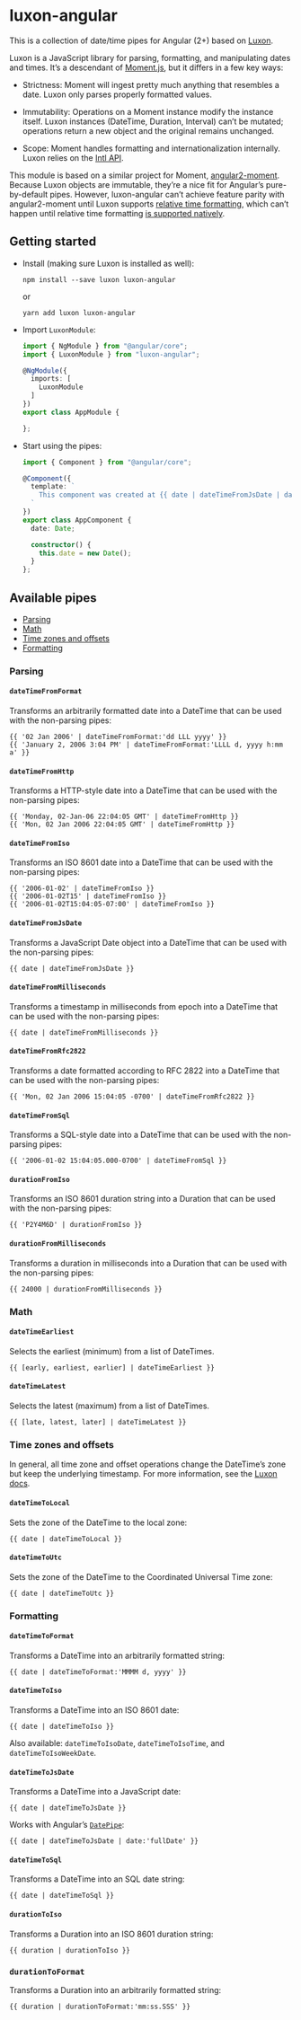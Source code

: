# luxon-angular

This is a collection of date/time pipes for Angular (2+) based on [Luxon][luxon].

Luxon is a JavaScript library for parsing, formatting, and manipulating dates and times. It’s a descendant of [Moment.js][moment], but it differs in a few key ways:

-   Strictness: Moment will ingest pretty much anything that resembles a date. Luxon only parses properly formatted values.

-   Immutability: Operations on a Moment instance modify the instance itself. Luxon instances (DateTime, Duration, Interval) can’t be mutated; operations return a new object and the original remains unchanged.

-   Scope: Moment handles formatting and internationalization internally. Luxon relies on the [Intl API][intl].

This module is based on a similar project for Moment, [angular2-moment]. Because Luxon objects are immutable, they’re a nice fit for Angular’s pure-by-default pipes. However, luxon-angular can’t achieve feature parity with angular2-moment until Luxon supports [relative time formatting][relative-time], which can’t happen until relative time formatting [is supported natively][relative-time-proposal].

## Getting started

-   Install (making sure Luxon is installed as well):

    ```
    npm install --save luxon luxon-angular
    ```

    or

    ```
    yarn add luxon luxon-angular
    ```

-   Import `LuxonModule`:

    ```typescript
    import { NgModule } from "@angular/core";
    import { LuxonModule } from "luxon-angular";

    @NgModule({
      imports: [
        LuxonModule
      ]
    })
    export class AppModule {

    };
    ```

-   Start using the pipes:

    ```typescript
    import { Component } from "@angular/core";

    @Component({
      template: `
        This component was created at {{ date | dateTimeFromJsDate | dateTimeToFormat:'tt' }}!
      `
    })
    export class AppComponent {
      date: Date;

      constructor() {
        this.date = new Date();
      }
    };
    ```

## Available pipes

-   [Parsing](#parsing)
-   [Math](#math)
-   [Time zones and offsets](#time-zones-and-offsets)
-   [Formatting](#formatting)

### Parsing

#### `dateTimeFromFormat`

Transforms an arbitrarily formatted date into a DateTime that can be used with the non-parsing pipes:

```
{{ '02 Jan 2006' | dateTimeFromFormat:'dd LLL yyyy' }}
{{ 'January 2, 2006 3:04 PM' | dateTimeFromFormat:'LLLL d, yyyy h:mm a' }}
```

#### `dateTimeFromHttp`

Transforms a HTTP-style date into a DateTime that can be used with the non-parsing pipes:

```
{{ 'Monday, 02-Jan-06 22:04:05 GMT' | dateTimeFromHttp }}
{{ 'Mon, 02 Jan 2006 22:04:05 GMT' | dateTimeFromHttp }}
```

#### `dateTimeFromIso`

Transforms an ISO 8601 date into a DateTime that can be used with the non-parsing pipes:

```
{{ '2006-01-02' | dateTimeFromIso }}
{{ '2006-01-02T15' | dateTimeFromIso }}
{{ '2006-01-02T15:04:05-07:00' | dateTimeFromIso }}
```

#### `dateTimeFromJsDate`

Transforms a JavaScript Date object into a DateTime that can be used with the non-parsing pipes:

```
{{ date | dateTimeFromJsDate }}
```

#### `dateTimeFromMilliseconds`

Transforms a timestamp in milliseconds from epoch into a DateTime that can be used with the non-parsing pipes:

```
{{ date | dateTimeFromMilliseconds }}
```

#### `dateTimeFromRfc2822`

Transforms a date formatted according to RFC 2822 into a DateTime that can be used with the non-parsing pipes:

```
{{ 'Mon, 02 Jan 2006 15:04:05 -0700' | dateTimeFromRfc2822 }}
```

#### `dateTimeFromSql`

Transforms a SQL-style date into a DateTime that can be used with the non-parsing pipes:

```
{{ '2006-01-02 15:04:05.000-0700' | dateTimeFromSql }}
```

#### `durationFromIso`

Transforms an ISO 8601 duration string into a Duration that can be used with the non-parsing pipes:

```
{{ 'P2Y4M6D' | durationFromIso }}
```

#### `durationFromMilliseconds`

Transforms a duration in milliseconds into a Duration that can be used with the non-parsing pipes:

```
{{ 24000 | durationFromMilliseconds }}
```

### Math

#### `dateTimeEarliest`

Selects the earliest (minimum) from a list of DateTimes.

```
{{ [early, earliest, earlier] | dateTimeEarliest }}
```

#### `dateTimeLatest`

Selects the latest (maximum) from a list of DateTimes.

```
{{ [late, latest, later] | dateTimeLatest }}
```

### Time zones and offsets

In general, all time zone and offset operations change the DateTime’s zone but keep the underlying timestamp. For more information, see the [Luxon docs][changing-zones].

#### `dateTimeToLocal`

Sets the zone of the DateTime to the local zone:

```
{{ date | dateTimeToLocal }}
```

#### `dateTimeToUtc`

Sets the zone of the DateTime to the Coordinated Universal Time zone:

```
{{ date | dateTimeToUtc }}
```

### Formatting

#### `dateTimeToFormat`

Transforms a DateTime into an arbitrarily formatted string:

```
{{ date | dateTimeToFormat:'MMMM d, yyyy' }}
```

#### `dateTimeToIso`

Transforms a DateTime into an ISO 8601 date:

```
{{ date | dateTimeToIso }}
```

Also available: `dateTimeToIsoDate`, `dateTimeToIsoTime`, and `dateTimeToIsoWeekDate`.

#### `dateTimeToJsDate`

Transforms a DateTime into a JavaScript date:

```
{{ date | dateTimeToJsDate }}
```

Works with Angular’s [`DatePipe`][angular-datepipe]:

```
{{ date | dateTimeToJsDate | date:'fullDate' }}
```

#### `dateTimeToSql`

Transforms a DateTime into an SQL date string:

```
{{ date | dateTimeToSql }}
```

#### `durationToIso`

Transforms a Duration into an ISO 8601 duration string:

```
{{ duration | durationToIso }}
```

### `durationToFormat`

Transforms a Duration into an arbitrarily formatted string:

```
{{ duration | durationToFormat:'mm:ss.SSS' }}
```

[angular-datepipe]: https://angular.io/api/common/DatePipe
[angular2-moment]: https://github.com/urish/angular2-moment
[changing-zones]: https://moment.github.io/luxon/docs/manual/zones.html#changing-zones
[intl]: https://developer.mozilla.org/en-US/docs/Web/JavaScript/Reference/Global_Objects/Intl
[js-date]: https://developer.mozilla.org/en-US/docs/Web/JavaScript/Reference/Global_Objects/Date
[luxon]: https://moment.github.io/luxon/
[moment]: https://momentjs.com/
[relative-time]: https://momentjs.com/docs/#/displaying/fromnow/
[relative-time-proposal]: https://github.com/tc39/proposal-intl-relative-time
